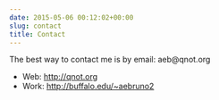 ```yaml
---
date: 2015-05-06 00:12:02+00:00
slug: contact
title: Contact
---
```


The best way to contact me is by email: a&#101;&#98;&#64;&#113;n&#111;&#116;&#46;&#111;&#114;&#103;

* Web: http://qnot.org
* Work: http://buffalo.edu/~aebruno2

